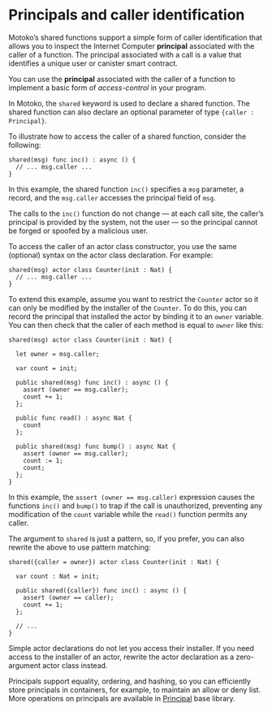 # Principals and caller identification

Motoko’s shared functions support a simple form of caller identification that allows you to inspect the Internet Computer **principal** associated with the caller of a function. The principal associated with a call is a value that identifies a unique user or canister smart contract.

You can use the **principal** associated with the caller of a function to implement a basic form of *access-control* in your program.

In Motoko, the `shared` keyword is used to declare a shared function. The shared function can also declare an optional parameter of type `{caller : Principal}`.

To illustrate how to access the caller of a shared function, consider the following:

``` motoko
shared(msg) func inc() : async () {
  // ... msg.caller ...
}
```

In this example, the shared function `inc()` specifies a `msg` parameter, a record, and the `msg.caller` accesses the principal field of `msg`.

The calls to the `inc()` function do not change — at each call site, the caller’s principal is provided by the system, not the user — so the principal cannot be forged or spoofed by a malicious user.

To access the caller of an actor class constructor, you use the same (optional) syntax on the actor class declaration. For example:

``` motoko
shared(msg) actor class Counter(init : Nat) {
  // ... msg.caller ...
}
```

To extend this example, assume you want to restrict the `Counter` actor so it can only be modified by the installer of the `Counter`. To do this, you can record the principal that installed the actor by binding it to an `owner` variable. You can then check that the caller of each method is equal to `owner` like this:

``` motoko
shared(msg) actor class Counter(init : Nat) {

  let owner = msg.caller;

  var count = init;

  public shared(msg) func inc() : async () {
    assert (owner == msg.caller);
    count += 1;
  };

  public func read() : async Nat {
    count
  };

  public shared(msg) func bump() : async Nat {
    assert (owner == msg.caller);
    count := 1;
    count;
  };
}
```

In this example, the `assert (owner == msg.caller)` expression causes the functions `inc()` and `bump()` to trap if the call is unauthorized, preventing any modification of the `count` variable while the `read()` function permits any caller.

The argument to `shared` is just a pattern, so, if you prefer, you can also rewrite the above to use pattern matching:

``` motoko
shared({caller = owner}) actor class Counter(init : Nat) {

  var count : Nat = init;

  public shared({caller}) func inc() : async () {
    assert (owner == caller);
    count += 1;
  };

  // ...
}
```

<div class="note">

Simple actor declarations do not let you access their installer. If you need access to the installer of an actor, rewrite the actor declaration as a zero-argument actor class instead.

</div>

Principals support equality, ordering, and hashing, so you can efficiently store principals in containers, for example, to maintain an allow or deny list. More operations on principals are available in [Principal](../../../../references/motoko-ref/principal) base library.
